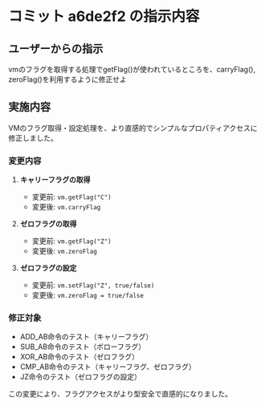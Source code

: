 # コミット a6de2f2 の指示内容

## ユーザーからの指示

vmのフラグを取得する処理でgetFlag()が使われているところを、carryFlag(), zeroFlag()を利用するように修正せよ

## 実施内容

VMのフラグ取得・設定処理を、より直感的でシンプルなプロパティアクセスに修正しました。

### 変更内容

1. **キャリーフラグの取得**
   - 変更前: `vm.getFlag("C")`
   - 変更後: `vm.carryFlag`

2. **ゼロフラグの取得**
   - 変更前: `vm.getFlag("Z")`
   - 変更後: `vm.zeroFlag`

3. **ゼロフラグの設定**
   - 変更前: `vm.setFlag("Z", true/false)`
   - 変更後: `vm.zeroFlag = true/false`

### 修正対象

- ADD_AB命令のテスト（キャリーフラグ）
- SUB_AB命令のテスト（ボローフラグ）
- XOR_AB命令のテスト（ゼロフラグ）
- CMP_AB命令のテスト（キャリーフラグ、ゼロフラグ）
- JZ命令のテスト（ゼロフラグの設定）

この変更により、フラグアクセスがより型安全で直感的になりました。